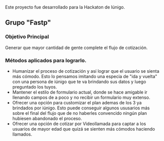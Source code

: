 
Este proyecto fue desarrollado para la Hackaton de Iúnigo.

## Grupo "Fastp"

### Objetivo Principal
Generar que mayor cantidad de gente complete el flujo de cotización.

### Métodos aplicados para lograrlo.
* Humanizar el proceso de cotización y así lograr que el usuario se sienta más cómodo. Esto lo pensamos imitando una especia de "ida y vuelta" con una persona de iúnigo que te va brindando sus datos y luego preguntado los tuyos.
* Mantener el estilo de formulario actual, donde se hace amigable ir llenando campos de a poco y no recibir un formulario muy extenso.
* Ofrecer una opción para customizar el plan ademas de los 3 ya brindados por iúnigo. Esto puede conseguir algunos ususarios más sobre el final del flujo que de no haberles convencido ningún plan hubiesen abandonado el proceso.
* Ofrecer una opción de cotizar por Videollamada para captar a los usuarios de mayor edad que quizá se sienten más cómodos haciendo llamados.
